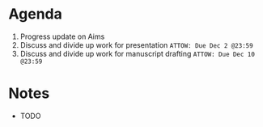 # Agenda
1. Progress update on Aims
2. Discuss and divide up work for presentation `ATTOW: Due Dec 2 @23:59`
3. Discuss and divide up work for manuscript drafting `ATTOW: Due Dec 10 @23:59`

# Notes
- TODO